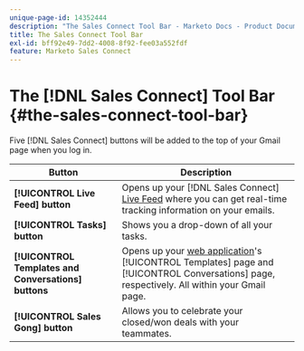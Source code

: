 ```yaml
---
unique-page-id: 14352444
description: "The Sales Connect Tool Bar - Marketo Docs - Product Documentation"
title: The Sales Connect Tool Bar
exl-id: bff92e49-7dd2-4008-8f92-fee03a552fdf
feature: Marketo Sales Connect
---
```

# The [!DNL Sales Connect] Tool Bar {#the-sales-connect-tool-bar}

Five [!DNL Sales Connect] buttons will be added to the top of your Gmail page when you log in.

| Button | Description |
|---|---|
| **[!UICONTROL Live Feed] button** | Opens up your [!DNL Sales Connect] [Live Feed](https://toutapp.com/next#live) where you can get real-time tracking information on your emails. |
| **[!UICONTROL Tasks] button** | Shows you a drop-down of all your tasks. |
| **[!UICONTROL Templates and Conversations] buttons** | Opens up your [web application](https://toutapp.com/login)'s [!UICONTROL Templates] page and [!UICONTROL Conversations] page, respectively. All within your Gmail page. |
| **[!UICONTROL Sales Gong] button** | Allows you to celebrate your closed/won deals with your teammates. |
